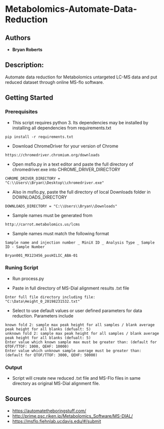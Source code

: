 # Metabolomics-Automate-Data-Reduction

## Authors

* **Bryan Roberts**

## Description: 

Automate data reduction for Metabolomics untargeted LC-MS data and put reduced dataset through online MS-flo software.

## Getting Started

### Prerequisites

* This script requires python 3. Its dependencies may be installed by installing all dependencies from requirements.txt

```
pip install -r requirements.txt
```

* Download ChromeDriver for your version of Chrome

```
https://chromedriver.chromium.org/downloads
```

* Open msflo.py in a text editor and paste the full directory of chromedriver.exe into CHROME_DRIVER_DIRECTORY

```
CHROME_DRIVER_DIRECTORY = "C:\\Users\\Bryan\\Desktop\\chromedriver.exe"
```

* Also in msflo.py, paste the full directory of local Downloads folder in DOWNLOADS_DIRECTORY

```
DOWNLOADS_DIRECTORY = "C:\\Users\\Bryan\\Downloads"
```

* Sample names must be generated from

```
http://carrot.metabolomics.us/lcms
```

* Sample names must match the following format

```
Sample name and injection number _ MiniX ID _ Analysis Type _ Sample ID - Sample Number

Bryan001_MX123456_posHILIC_ABA-01
```

### Runing Script

* Run process.py

* Paste in full directory of MS-Dial alignment results .txt file

```
Enter full file directory including file: "C:\Data\Height_0_20198231532.txt"
```

* Select to use default values or user defined parameters for data reduction.  Parameters include

```
known fold 2: sample max peak height for all samples / blank average peak height for all blanks (defualt: 5)
unknown fold 2: sample max peak height for all samples / blank average peak height for all blanks (defualt: 5)
Enter value which known sample max must be greater than: (default for QTOF/TTOF: 1000, QEHF: 10000)
Enter value which unknown sample average must be greater than: (default for QTOF/TTOF: 3000, QEHF: 50000)
```
### Output

* Script will create new reduced .txt file and MS-Flo files in same directory as original MS-Dial alignment file.

## Sources

* https://automatetheboringstuff.com/
* http://prime.psc.riken.jp/Metabolomics_Software/MS-DIAL/
* https://msflo.fiehnlab.ucdavis.edu/#/submit
